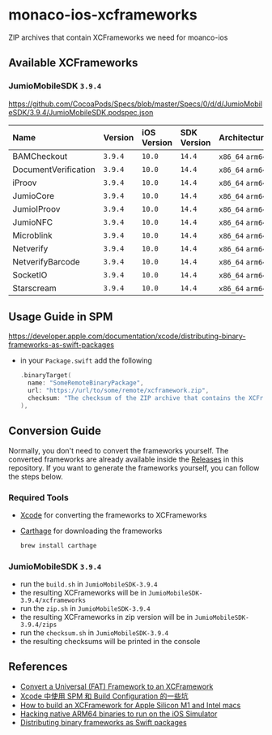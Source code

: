 # monaco-ios-xcframeworks

ZIP archives that contain XCFrameworks we need for moanco-ios

## Available XCFrameworks

### JumioMobileSDK `3.9.4`

https://github.com/CocoaPods/Specs/blob/master/Specs/0/d/d/JumioMobileSDK/3.9.4/JumioMobileSDK.podspec.json

| Name                 | Version | iOS Version | SDK Version | Architectures    |
| :------------------- | :------ | :---------- | :---------- | :--------------- |
| BAMCheckout          | `3.9.4` | `10.0`      | `14.4`      | `x86_64` `arm64` |
| DocumentVerification | `3.9.4` | `10.0`      | `14.4`      | `x86_64` `arm64` |
| iProov               | `3.9.4` | `10.0`      | `14.4`      | `x86_64` `arm64` |
| JumioCore            | `3.9.4` | `10.0`      | `14.4`      | `x86_64` `arm64` |
| JumioIProov          | `3.9.4` | `10.0`      | `14.4`      | `x86_64` `arm64` |
| JumioNFC             | `3.9.4` | `10.0`      | `14.4`      | `x86_64` `arm64` |
| Microblink           | `3.9.4` | `10.0`      | `14.4`      | `x86_64` `arm64` |
| Netverify            | `3.9.4` | `10.0`      | `14.4`      | `x86_64` `arm64` |
| NetverifyBarcode     | `3.9.4` | `10.0`      | `14.4`      | `x86_64` `arm64` |
| SocketIO             | `3.9.4` | `10.0`      | `14.4`      | `x86_64` `arm64` |
| Starscream           | `3.9.4` | `10.0`      | `14.4`      | `x86_64` `arm64` |

## Usage Guide in SPM

https://developer.apple.com/documentation/xcode/distributing-binary-frameworks-as-swift-packages

- in your `Package.swift` add the following
  ```swift
  .binaryTarget(
    name: "SomeRemoteBinaryPackage",
    url: "https://url/to/some/remote/xcframework.zip",
    checksum: "The checksum of the ZIP archive that contains the XCFramework."
  ),
  ```

## Conversion Guide

Normally, you don't need to convert the frameworks yourself. The converted frameworks are already available inside the [Releases](https://github.com/monacohq/monaco-ios-xcframeworks/releases) in this repository. If you want to generate the frameworks yourself, you can follow the steps below.

### Required Tools

- [Xcode](https://developer.apple.com/xcode/) for converting the frameworks to XCFrameworks

- [Carthage](https://github.com/Carthage/Carthage) for downloading the frameworks
  ```bash
  brew install carthage
  ```

### JumioMobileSDK `3.9.4`

- run the `build.sh` in `JumioMobileSDK-3.9.4`
- the resulting XCFrameworks will be in `JumioMobileSDK-3.9.4/xcframeworks`
- run the `zip.sh` in `JumioMobileSDK-3.9.4`
- the resulting XCFrameworks in zip version will be in `JumioMobileSDK-3.9.4/zips`
- run the `checksum.sh` in `JumioMobileSDK-3.9.4`
- the resulting checksums will be printed in the console

## References

- [Convert a Universal (FAT) Framework to an XCFramework](https://medium.com/strava-engineering/convert-a-universal-fat-framework-to-an-xcframework-39e33b7bd861)
- [Xcode 中使用 SPM 和 Build Configuration 的一些坑](https://onevcat.com/2022/10/spm-in-xcode/#%E7%BC%96%E8%AF%91%E6%9E%B6%E6%9E%84%E5%92%8C-apple-silicon)
- [How to build an XCFramework for Apple Silicon M1 and Intel macs](https://www.youtube.com/watch?v=A6hTbWv_1w8&ab_channel=LocoMoviles)
- [Hacking native ARM64 binaries to run on the iOS Simulator](https://bogo.wtf/arm64-to-sim.html)
- [Distributing binary frameworks as Swift packages](https://developer.apple.com/documentation/xcode/distributing-binary-frameworks-as-swift-packages)
